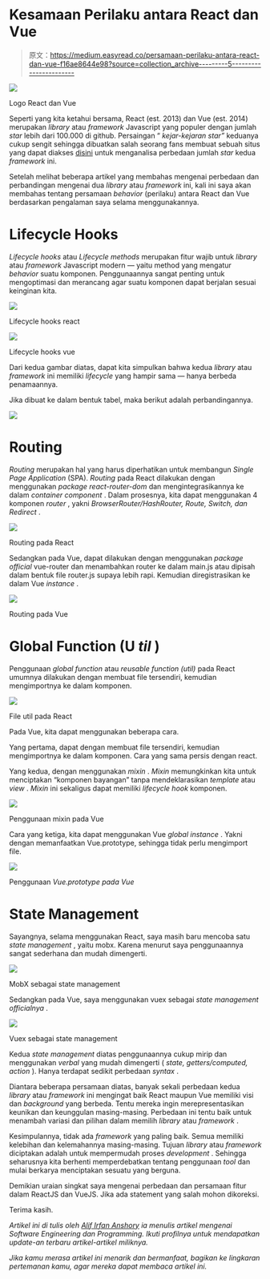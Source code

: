 # Kesamaan Perilaku antara React dan Vue

> 原文：<https://medium.easyread.co/persamaan-perilaku-antara-react-dan-vue-f16ae8644e98?source=collection_archive---------5----------------------->

![](img/395ff856fc78ba74069e54c625a3a62b.png)

Logo React dan Vue

Seperti yang kita ketahui bersama, React (est. 2013) dan Vue (est. 2014) merupakan *library* atau *framework* Javascript yang populer dengan jumlah *star* lebih dari 100.000 di github. Persaingan “ *kejar-kejaran star”* keduanya cukup sengit sehingga dibuatkan salah seorang fans membuat sebuah situs yang dapat diakses [disini](https://hasvuepassedreactyet.surge.sh/) untuk menganalisa perbedaan jumlah *star* kedua *framework* ini.

Setelah melihat beberapa artikel yang membahas mengenai perbedaan dan perbandingan mengenai dua *library* atau *framework* ini, kali ini saya akan membahas tentang persamaan *behavior* (perilaku) antara React dan Vue berdasarkan pengalaman saya selama menggunakannya.

# Lifecycle Hooks

*Lifecycle hooks* atau *Lifecycle methods* merupakan fitur wajib untuk *library* atau *framework* Javascript modern — yaitu method yang mengatur *behavior* suatu komponen. Penggunaannya sangat penting untuk mengoptimasi dan merancang agar suatu komponen dapat berjalan sesuai keinginan kita.

![](img/63935b97329b602c580dc79468a8f89d.png)

Lifecycle hooks react

![](img/240101571115fb204707829200eae90f.png)

Lifecycle hooks vue

Dari kedua gambar diatas, dapat kita simpulkan bahwa kedua *library* atau *framework* ini memiliki *lifecycle* yang hampir sama — hanya berbeda penamaannya.

Jika dibuat ke dalam bentuk tabel, maka berikut adalah perbandingannya.

![](img/34becc16937bcfa6c2aa41b481adbfd5.png)

# Routing

*Routing* merupakan hal yang harus diperhatikan untuk membangun *Single Page Application* (SPA). *Routing* pada React dilakukan dengan menggunakan *package* *react-router-dom* dan mengintegrasikannya ke dalam *container component* . Dalam prosesnya, kita dapat menggunakan 4 komponen *router* , yakni *BrowserRouter/HashRouter, Route, Switch, dan Redirect* .

![](img/0244d8b0973e13e8da9727d7bcf0a63f.png)

Routing pada React

Sedangkan pada Vue, dapat dilakukan dengan menggunakan *package* *official* vue-router dan menambahkan router ke dalam main.js atau dipisah dalam bentuk file router.js supaya lebih rapi. Kemudian diregistrasikan ke dalam Vue *instance* .

![](img/6b5c3fe704d0b732a923a308bdc2113f.png)

Routing pada Vue

# Global Function (U *til* )

Penggunaan *global function* atau *reusable function (util)* pada React umumnya dilakukan dengan membuat file tersendiri, kemudian mengimportnya ke dalam komponen.

![](img/e10c43b8c19052f5ff10e866a7d19100.png)

File util pada React

Pada Vue, kita dapat menggunakan beberapa cara.

Yang pertama, dapat dengan membuat file tersendiri, kemudian mengimportnya ke dalam komponen. Cara yang sama persis dengan react.

Yang kedua, dengan menggunakan *mixin* . *Mixin* memungkinkan kita untuk menciptakan “komponen bayangan” tanpa mendeklarasikan *template* atau *view* . *Mixin* ini sekaligus dapat memiliki *lifecycle hook* komponen.

![](img/c24ebf7068baa854ee790c6aceeba280.png)

Penggunaan mixin pada Vue

Cara yang ketiga, kita dapat menggunakan Vue *global instance* . Yakni dengan memanfaatkan Vue.prototype, sehingga tidak perlu mengimport file.

![](img/777eb0fc83c42a46ee03e49f84c5b0c2.png)

Penggunaan *Vue.prototype pada Vue*

# State Management

Sayangnya, selama menggunakan React, saya masih baru mencoba satu *state management* , yaitu mobx. Karena menurut saya penggunaannya sangat sederhana dan mudah dimengerti.

![](img/315fad108ce0874862bf07ae86bdfba0.png)

MobX sebagai state management

Sedangkan pada Vue, saya menggunakan vuex sebagai *state management officialnya* .

![](img/633fc2ccc9c65d60fa474139f6ed084d.png)

Vuex sebagai state management

Kedua *state management* diatas penggunaannya cukup mirip dan menggunakan *verbal* yang mudah dimengerti ( *state, getters/computed, action* ). Hanya terdapat sedikit perbedaan *syntax* .

Diantara beberapa persamaan diatas, banyak sekali perbedaan kedua *library* atau *framework* ini mengingat baik React maupun Vue memiliki visi dan *background* yang berbeda. Tentu mereka ingin merepresentasikan keunikan dan keunggulan masing-masing. Perbedaan ini tentu baik untuk menambah variasi dan pilihan dalam memilih *library* atau *framework* .

Kesimpulannya, tidak ada *framework* yang paling baik. Semua memiliki kelebihan dan kelemahannya masing-masing. Tujuan *library* atau *framework* diciptakan adalah untuk mempermudah proses *development* . Sehingga seharusnya kita berhenti memperdebatkan tentang penggunaan *tool* dan mulai berkarya menciptakan sesuatu yang berguna.

Demikian uraian singkat saya mengenai perbedaan dan persamaan fitur dalam ReactJS dan VueJS. Jika ada statement yang salah mohon dikoreksi.

Terima kasih.

*Artikel ini di tulis oleh* [*Alif Irfan Anshory*](https://medium.com/u/6e41e9409c88?source=post_page-----f16ae8644e98--------------------------------) *ia menulis artikel mengenai Software Engineering dan Programming. Ikuti profilnya untuk mendapatkan update-an terbaru artikel-artikel miliknya.*

*Jika kamu merasa artikel ini menarik dan bermanfaat, bagikan ke lingkaran pertemanan kamu, agar mereka dapat membaca artikel ini.*